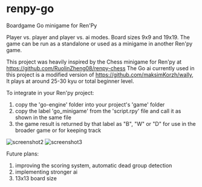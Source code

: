 # renpy-go
Boardgame Go minigame for Ren'Py

Player vs. player and player vs. ai modes. Board sizes 9x9 and 19x19.
The game can be run as a standalone or used as a minigame in another Ren'py game.


This project was heavily inspired by the Chess minigame for Ren'py at https://github.com/RuolinZheng08/renpy-chess
The Go ai currently used in this project is a modified version of https://github.com/maksimKorzh/wally,
It plays at around 25-30 kyu or total beginner level.


To integrate in your Ren'py project:
1. copy the 'go-engine' folder into your project's 'game' folder
2. copy the label 'go_minigame' from the 'script.rpy' file and call it as shown in the same file
3. the game result is returned by that label as "B", "W" or "D" for use in the broader game or for keeping track


![screenshot2](https://user-images.githubusercontent.com/101384203/180463575-792b6a6e-2e48-4002-8cf4-f34df21dfb6f.jpg)
![screenshot3](https://user-images.githubusercontent.com/101384203/180463586-211aa724-9af4-414a-aff1-a2e7a7be2835.jpg)


Future plans:
1. improving the scoring system, automatic dead group detection
2. implementing stronger ai
3. 13x13 board size
